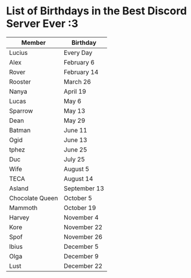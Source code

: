 # List of Birthdays in the Best Discord Server Ever :3

Member | Birthday
------ | --------
Lucius | Every Day
Alex | February 6
Rover | February 14
Rooster | March 26
Nanya | April 19
Lucas | May 6
Sparrow | May 13
Dean | May 29
Batman | June 11
Ogid | June 13
tphez | June 25
Duc | July 25
Wife | August 5
TECA | August 14
Asland | September 13
Chocolate Queen | October 5
Mammoth | October 19
Harvey | November 4
Kore | November 22
Spof | November 26
Ibius | December 5
Olga | December 9
Lust | December 22
